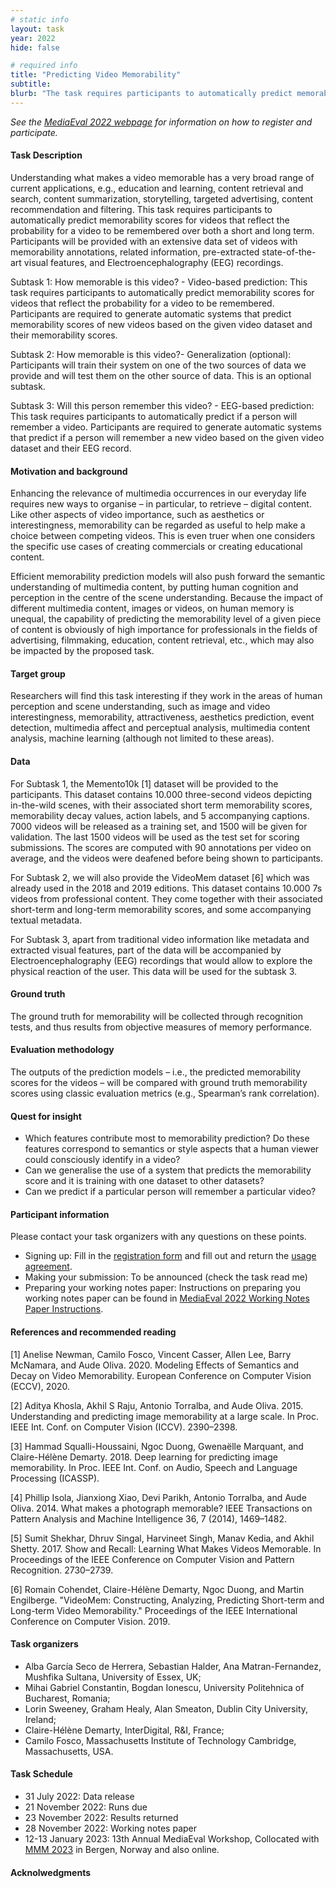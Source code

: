 ```yaml
---
# static info
layout: task
year: 2022
hide: false

# required info
title: "Predicting Video Memorability"
subtitle:
blurb: "The task requires participants to automatically predict memorability scores for videos, that reflect the probability for a video to be remembered. Participants will be provided with an extensive data set of videos with memorability annotations, related information, pre-extracted state-of-the-art visual features, and Electroencephalography (EEG) recordings."
---
```


<!-- # please respect the structure below-->
*See the [MediaEval 2022 webpage](https://multimediaeval.github.io/editions/2022/) for information on how to register and participate.*

#### Task Description
Understanding what makes a video memorable has a very broad range of current applications, e.g., education and learning, content retrieval and search, content summarization, storytelling, targeted advertising, content recommendation and filtering. This task requires participants to automatically predict memorability scores for videos that reflect the probability for a video to be remembered over both a short and long term. Participants will be provided with an extensive data set of videos with memorability annotations, related information, pre-extracted state-of-the-art visual features, and Electroencephalography (EEG) recordings.

Subtask 1: How memorable is this video? - Video-based prediction: This task requires participants to automatically predict memorability scores for videos that reflect the probability for a video to be remembered. Participants are required to generate automatic systems that predict memorability scores of new videos based on the given video dataset and their memorability scores.

Subtask 2: How memorable is this video?- Generalization (optional): Participants will train their system on one of the two sources of data we provide and will test them on the other source of data. This is an optional subtask.

Subtask 3: Will this person remember this video? - EEG-based prediction: This task requires participants to automatically predict if a person will remember a video. Participants are required to generate automatic systems that predict if a person will remember a new video based on the given video dataset and their EEG record.

#### Motivation and background
Enhancing the relevance of multimedia occurrences in our everyday life requires new ways to organise – in particular, to retrieve – digital content. Like other aspects of video importance, such as aesthetics or interestingness, memorability can be regarded as useful to help make a choice between competing videos. This is even truer when one considers the specific use cases of creating commercials or creating educational content.

Efficient memorability prediction models will also push forward the semantic understanding of multimedia content, by putting human cognition and perception in the centre of the scene understanding. Because the impact of different multimedia content, images or videos, on human memory is unequal, the capability of predicting the memorability level of a given piece of content is obviously of high importance for professionals in the fields of advertising, filmmaking, education, content retrieval, etc., which may also be impacted by the proposed task.

#### Target group
Researchers will find this task interesting if they work in the areas of human perception and scene understanding, such as image and video interestingness, memorability, attractiveness, aesthetics prediction, event detection, multimedia affect and perceptual analysis, multimedia content analysis, machine learning (although not limited to these areas). 

#### Data
For Subtask 1, the Memento10k [1] dataset will be provided to the participants. This dataset contains 10.000 three-second videos depicting in-the-wild scenes, with their associated short term memorability scores, memorability decay values, action labels, and 5 accompanying captions. 7000 videos will be released as a training set, and 1500 will be given for validation. The last 1500 videos will be used as the test set for scoring submissions. The scores are computed with 90 annotations per video on average, and the videos were deafened before being shown to participants. 

For Subtask 2, we will also provide the VideoMem dataset [6] which was already used in the 2018 and 2019 editions. This dataset contains 10.000 7s videos from professional content. They come together with their associated short-term and long-term memorability scores, and some accompanying textual metadata.

For Subtask 3, apart from traditional video information like metadata and extracted visual features, part of the data will be accompanied by Electroencephalography (EEG) recordings that would allow to explore the physical reaction of the user. This data will be used for the subtask 3.


#### Ground truth

The ground truth for memorability will be collected through recognition tests, and thus results from objective measures of memory performance.

#### Evaluation methodology

The outputs of the prediction models – i.e., the predicted memorability scores for the videos – will be compared with ground truth memorability scores using classic evaluation metrics (e.g., Spearman’s rank correlation).

#### Quest for insight
<!-- * Can we predict how memorable a video is?-->
* Which features contribute most to memorability prediction? Do these features correspond to semantics or style aspects that a human viewer could consciously identify in a video?
* Can we generalise the use of a system that predicts the memorability score and it is training with one dataset to other datasets?
* Can we predict if a particular person will remember a particular video?

#### Participant information
Please contact your task organizers with any questions on these points. 
* Signing up: Fill in the [registration form](https://forms.gle/JcKoa5ycxR2KEiTJ7) and fill out and return the [usage agreement](https://multimediaeval.github.io/editions/2022/docs/MediaEval2022_UsageAgreement.pdf).
* Making your submission: To be announced (check the task read me) <!-- Please add instructions on how to create and submit runs to your task replacing "To be announced." -->
* Preparing your working notes paper: Instructions on preparing you working notes paper can be found in [MediaEval 2022 Working Notes Paper Instructions](https://docs.google.com/document/d/12uSn0rRYxa3buiFNEbpa46dKsHOyqV2PHU_joRGMHRw).


#### References and recommended reading
[1] Anelise Newman, Camilo Fosco, Vincent Casser, Allen Lee, Barry McNamara, and Aude Oliva. 2020. Modeling Effects of Semantics and Decay on Video Memorability. European Conference on Computer Vision (ECCV), 2020.

[2] Aditya Khosla, Akhil S Raju, Antonio Torralba, and Aude Oliva. 2015. Understanding and predicting image memorability at a large scale. In Proc. IEEE Int. Conf. on Computer Vision (ICCV). 2390–2398.

[3] Hammad Squalli-Houssaini, Ngoc Duong, Gwenaëlle Marquant, and Claire-Hélène Demarty. 2018. Deep learning for predicting image memorability. In Proc. IEEE Int. Conf. on Audio, Speech and Language Processing (ICASSP).

[4] Phillip Isola, Jianxiong Xiao, Devi Parikh, Antonio Torralba, and Aude Oliva. 2014. What makes a photograph memorable? IEEE Transactions on Pattern Analysis and Machine Intelligence 36, 7 (2014), 1469–1482.

[5] Sumit Shekhar, Dhruv Singal, Harvineet Singh, Manav Kedia, and Akhil Shetty. 2017. Show and Recall: Learning What Makes Videos Memorable. In Proceedings of the IEEE Conference on Computer Vision and Pattern Recognition. 2730–2739.

[6] Romain Cohendet, Claire-Hélène Demarty, Ngoc Duong, and Martin Engilberge. "VideoMem: Constructing, Analyzing, Predicting Short-term and Long-term Video Memorability." Proceedings of the IEEE International Conference on Computer Vision. 2019.

#### Task organizers
* Alba García Seco de Herrera, Sebastian Halder, Ana Matran-Fernandez, Mushfika Sultana, University of Essex, UK;
* Mihai Gabriel Constantin, Bogdan Ionescu, University Politehnica of Bucharest, Romania;
* Lorin Sweeney, Graham Healy, Alan Smeaton, Dublin City University, Ireland;
* Claire-Hélène Demarty, InterDigital, R&I, France;
* Camilo Fosco, Massachusetts Institute of Technology Cambridge, Massachusetts, USA.

#### Task Schedule
* 31 July 2022: Data release <!-- # Replace XX with your date. We suggest setting the date in June-July. 31 July is the last possible date by which you should release data. You can release earlier, or plan a two-stage release.-->
* 21 November 2022: Runs due <!-- # Replace XX with your date. We suggest setting enough time in order to have enough time to assess and return the results by the Results returned.-->
* 23 November 2022: Results returned  <!-- Replace XX with your date. Latest possible should be 23 November-->
* 28 November 2022: Working notes paper  <!-- Fixed. Please do not change.-->
* 12-13 January 2023: 13th Annual MediaEval Workshop, Collocated with [MMM 2023](https://www.mmm2023.no/) in Bergen, Norway and also online. <!-- Fixed. Please do not change.-->

#### Acknolwedgments
<!-- # optional, delete if not used-->
